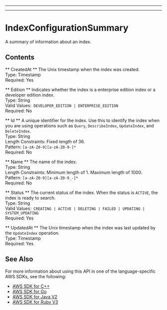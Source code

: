 --------

--------

# IndexConfigurationSummary<a name="API_IndexConfigurationSummary"></a>

A summary of information about an index\.

## Contents<a name="API_IndexConfigurationSummary_Contents"></a>

 ** CreatedAt **   <a name="Kendra-Type-IndexConfigurationSummary-CreatedAt"></a>
The Unix timestamp when the index was created\.  
Type: Timestamp  
Required: Yes

 ** Edition **   <a name="Kendra-Type-IndexConfigurationSummary-Edition"></a>
Indicates whether the index is a enterprise edition index or a developer edition index\.   
Type: String  
Valid Values:` DEVELOPER_EDITION | ENTERPRISE_EDITION`   
Required: No

 ** Id **   <a name="Kendra-Type-IndexConfigurationSummary-Id"></a>
A unique identifier for the index\. Use this to identify the index when you are using operations such as `Query`, `DescribeIndex`, `UpdateIndex`, and `DeleteIndex`\.  
Type: String  
Length Constraints: Fixed length of 36\.  
Pattern: `[a-zA-Z0-9][a-zA-Z0-9-]*`   
Required: No

 ** Name **   <a name="Kendra-Type-IndexConfigurationSummary-Name"></a>
The name of the index\.  
Type: String  
Length Constraints: Minimum length of 1\. Maximum length of 1000\.  
Pattern: `[a-zA-Z0-9][a-zA-Z0-9_-]*`   
Required: No

 ** Status **   <a name="Kendra-Type-IndexConfigurationSummary-Status"></a>
The current status of the index\. When the status is `ACTIVE`, the index is ready to search\.  
Type: String  
Valid Values:` CREATING | ACTIVE | DELETING | FAILED | UPDATING | SYSTEM_UPDATING`   
Required: Yes

 ** UpdatedAt **   <a name="Kendra-Type-IndexConfigurationSummary-UpdatedAt"></a>
The Unix timestamp when the index was last updated by the `UpdateIndex` operation\.  
Type: Timestamp  
Required: Yes

## See Also<a name="API_IndexConfigurationSummary_SeeAlso"></a>

For more information about using this API in one of the language\-specific AWS SDKs, see the following:
+  [ AWS SDK for C\+\+](https://docs.aws.amazon.com/goto/SdkForCpp/kendra-2019-02-03/IndexConfigurationSummary) 
+  [ AWS SDK for Go](https://docs.aws.amazon.com/goto/SdkForGoV1/kendra-2019-02-03/IndexConfigurationSummary) 
+  [ AWS SDK for Java V2](https://docs.aws.amazon.com/goto/SdkForJavaV2/kendra-2019-02-03/IndexConfigurationSummary) 
+  [ AWS SDK for Ruby V3](https://docs.aws.amazon.com/goto/SdkForRubyV3/kendra-2019-02-03/IndexConfigurationSummary) 
